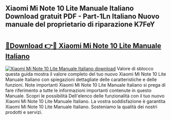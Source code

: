 ## Xiaomi Mi Note 10 Lite Manuale Italiano Download gratuit PDF - Part-1Ln Italiano Nuovo manuale del proprietario di riparazione K7FeY

# <h2><a href="http://dfcfvt8.blite.top/?on=Xiaomi+Mi+Note+10+Lite+Manuale+Italiano">🔗Download 👉🔴 Xiaomi Mi Note 10 Lite Manuale Italiano</a></h2>

[![Xiaomi Mi Note 10 Lite Manuale Italiano download](https://i.imgur.com/lujVjoI.png)](http://dfcfvt8.blite.top/?on=Xiaomi+Mi+Note+10+Lite+Manuale+Italiano)
Valore di sblocco questa guida mostra il valore completo del tuo nuovo Xiaomi Mi Note 10 Lite Manuale Italiano con spiegazioni dettagliate delle caratteristiche e delle funzioni. Note importanti Xiaomi Mi Note 10 Lite Manuale Italiano si prega di fare riferimento a tutte le informazioni importanti contenute in questo Manuale. Scopri le possibilità Dell'elenco delle funzionalità con il tuo nuovo Xiaomi Mi Note 10 Lite Manuale Italiano. La vostra soddisfazione è garantita Xiaomi Mi Note 10 Lite Manuale Italiano. Sosteniamo la qualità dei nostri prodotti e servizi.

